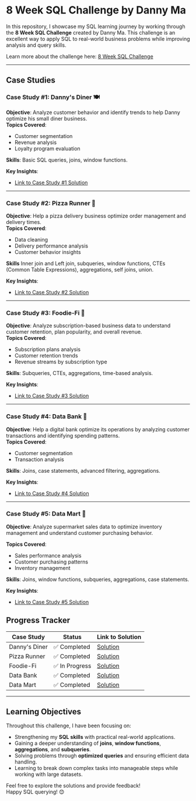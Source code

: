 # 8 Week SQL Challenge by Danny Ma

In this repository, I showcase my SQL learning journey by working through the **8 Week SQL Challenge** created by Danny Ma. This challenge is an excellent way to apply SQL to real-world business problems while improving analysis and query skills.

Learn more about the challenge here: [8 Week SQL Challenge](https://8weeksqlchallenge.com)

---

## Case Studies

### Case Study #1: Danny's Diner 🍽️
**Objective**: Analyze customer behavior and identify trends to help Danny optimize his small diner business.  
**Topics Covered**:
- Customer segmentation
- Revenue analysis
- Loyalty program evaluation

**Skills**: Basic SQL queries, joins, window functions.

**Key Insights**:
- [Link to Case Study #1 Solution](https://github.com/DSalvucciData/8_Week_SQL_Challenge/blob/main/Case%20Study%20%231%20-%20Dannys%20Diner/Dannys_diner_solutions.md)

---

### Case Study #2: Pizza Runner 🍕
**Objective**: Help a pizza delivery business optimize order management and delivery times.  
**Topics Covered**:
- Data cleaning
- Delivery performance analysis
- Customer behavior insights

**Skills** Inner join and Left join, subqueries, window functions, CTEs (Common Table Expressions), aggregations, self joins, union.

**Key Insights**:
- [Link to Case Study #2 Solution](https://github.com/DSalvucciData/8_Week_SQL_Challenge/blob/main/Case%20Study%20%232%20-%20Pizza%20Runner/pizza_runner_solutions.md)

---

### Case Study #3: Foodie-Fi 🍜
**Objective**: Analyze subscription-based business data to understand customer retention, plan popularity, and overall revenue.  
**Topics Covered**:
- Subscription plans analysis
- Customer retention trends
- Revenue streams by subscription type

**Skills**: Subqueries, CTEs, aggregations, time-based analysis.

**Key Insights**:
- [Link to Case Study #3 Solution](https://github.com/DSalvucciData/8_Week_SQL_Challenge/blob/main/Case%20Study%20%233%20-%20Foodie%20Fi/foodie_fi_solutions.md)

---

### Case Study #4: Data Bank 🏦
**Objective**: Help a digital bank optimize its operations by analyzing customer transactions and identifying spending patterns.  
**Topics Covered**:
- Customer segmentation
- Transaction analysis

**Skills**: Joins, case statements, advanced filtering, aggregations.

**Key Insights**:
- [Link to Case Study #4 Solution](https://github.com/DSalvucciData/8_Week_SQL_Challenge/blob/main/Case%20Study%20%234%20-%20Data%20Bank/data_bank_solutions.md)
  
---

### Case Study #5: Data Mart 🛒  
**Objective**: Analyze supermarket sales data to optimize inventory management and understand customer purchasing behavior.  

**Topics Covered**:  
- Sales performance analysis  
- Customer purchasing patterns  
- Inventory management  

**Skills**: Joins, window functions, subqueries, aggregations, case statements.  

**Key Insights**:  
- [Link to Case Study #5 Solution](https://github.com/DSalvucciData/8_Week_SQL_Challenge/blob/main/Case%20Study%20%235%20-%20Data%20Mart/data_mart.md)  


## Progress Tracker
| Case Study    | Status        | Link to Solution                                                                                                                               |
| ------------- | ------------- | ---------------------------------------------------------------------------------------------------------------------------------------------- |
| Danny's Diner | ✅ Completed   | [Solution](https://github.com/DSalvucciData/8_Week_SQL_Challenge/blob/main/Case%20Study%20%231%20-%20Dannys%20Diner/Dannys_diner_solutions.md) |
| Pizza Runner  | ✅ Completed   | [Solution](https://github.com/DSalvucciData/8_Week_SQL_Challenge/blob/main/Case%20Study%20%232%20-%20Pizza%20Runner/pizza_runner_solutions.md) |  |
| Foodie-Fi     | ✅ In Progress | [Solution](https://github.com/DSalvucciData/8_Week_SQL_Challenge/blob/main/Case%20Study%20%233%20-%20Foodie%20Fi/foodie_fi_solutions.md)       |  |
| Data Bank     | ✅ Completed   | [Solution](https://github.com/DSalvucciData/8_Week_SQL_Challenge/blob/main/Case%20Study%20%234%20-%20Data%20Bank/data_bank_solutions.md)       |
| Data Mart     | ✅ Completed   | [Solution](https://github.com/DSalvucciData/8_Week_SQL_Challenge/blob/main/Case%20Study%20%235%20-%20Data%20Mart/data_mart.md)                 |
---
## Learning Objectives

Throughout this challenge, I have been focusing on:

- Strengthening my **SQL skills** with practical real-world applications.
- Gaining a deeper understanding of **joins**, **window functions**, **aggregations**, and **subqueries**.
- Solving problems through **optimized queries** and ensuring efficient data handling.
- Learning to break down complex tasks into manageable steps while working with large datasets.


Feel free to explore the solutions and provide feedback!  
Happy SQL querying! 😊

# 
